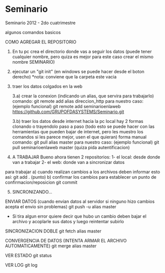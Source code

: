 Seminario
=========

Seminario 2012 - 2do cuatrimestre

algunos comandos basicos

COMO AGREGAR EL REPOSITORIO
1) En tu pc crea el directorio donde vas a seguir los datos (puede tener cualquier nombre, pero quiza es mejor para este caso crear el mismo nombre SEMINARIO)

2) ejecutar un "git init" (en windows se puede hacer desde el boton derecho)
*nota: conviene que la carpeta este vacia

3) traer los datos colgados en la web 

	3.a) crear la conexion (indicando un alias, que servira para trabajarlo)
comando: git remote add alias direccion_http
para nuestro caso: (ejemplo funcional)
git remote add seminarioenlaweb https://github.com/GRUPOFDASYSTEMS/Seminario.git
	
	3.b) traer los datos desde internet hacia la pc local
hay 2 formas clonando o trayendolo paso a paso (todo esto se puede hacer con las herramientas que pueden bajar de internet, pero les muestro los comandos si les parece mejor, usen el que quieran)
forma manual
comando: git pull alias master
para nuestro caso: (ejemplo funcional)
git pull seminarioenlaweb master
(quiza pida autentificacion)
 
4) A TRABAJAR
Bueno ahora tienen 2 repositorios:
1- el local: desde donde van a trabajar
2- el web: donde van a sincronizar datos

para trabajar
	a) cuando realizan cambios a los archivos deben informar esto asi:
      git add . (punto)
               b) confirmar los cambios para establecer un punto de confirmacion/reposicion
     git commit 

5) SINCRONIZANDO...

ENVIAR DATOS (cuando envian datos al servidor si ninguno hizo cambios acepta el envio sin problemas)
git push -u alias master

* Si tira algun error quiere decir que hubo un cambio deben bajar el archivo y acoplarle sus datos y luego reintentar subirlo

SINCRONIZACION DOBLE
git fetch alias master

CONVERGENCIA DE DATOS (INTENTA ARMAR EL ARCHIVO AUTOMATICAMENTE)
git merge alias master

VER ESTADO 
git status

VER LOG
git log